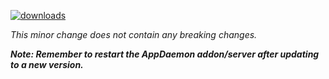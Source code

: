 [![downloads](https://img.shields.io/github/downloads/jeeftor/mint-scraper-for-homeassistant/VERSION_TAG/total)](http://github.com/jeeftor/mint-scraper-for-homeassistant/releases/VERSION_TAG)

<!--:warning: This major/minor change contains a breaking change.-->

_This minor change does not contain any breaking changes._

**_Note: Remember to restart the AppDaemon addon/server after updating to a new version._**

<!--
## :pencil2: Features
-->

<!--
## :video_game: New devices

- [XYZ](https://BASE_URL/controllerx/controllers/XYZ) - add device with Z2M support. [ #123 ]
-->

<!--
## :hammer: Fixes
-->

<!--
## :scroll: Docs
-->

<!--
## :clock2: Performance
-->

<!--
## :wrench: Refactor
-->

